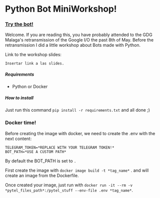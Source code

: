 # Python Bot MiniWorkshop!

### [Try the bot!](https://t.me/gdgio_bot)

Welcome. If you are reading this, you have probably attended to the
GDG Malaga's retransmission of the Google I/O the past
8th of May. Before the retransmission I did a little workshop about
Bots made with Python.

Link to the workshop slides:
```
Insertar link a las slides.
```

##### Requirements
- Python or Docker

##### How to install
Just run this command ` pip install -r requirements.txt ` and all done ;)

### Docker time!
Before creating the image with docker, we need to create the
.env with the next content:
```
TELEGRAM_TOKEN=*REPLACE WITH YOUR TELEGRAM TOKEN!*
BOT_PATH=*USE A CUSTOM PATH*
```

By default the BOT_PATH is set to `.`

First create the image with `docker image build -t *tag_name*` .
 and will create an image from the Dockerfile.

Once created your image, just run with
`docker run -it --rm -v *pytel_files_path*:/pytel_stuff
--env-file .env *tag_name*`.


